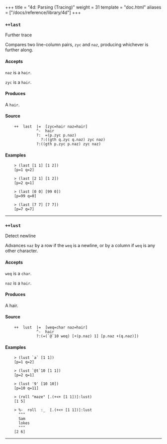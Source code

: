 +++
title = "4d: Parsing (Tracing)"
weight = 31
template = "doc.html"
aliases = ["/docs/reference/library/4d"]
+++
### `++last`

Further trace

Compares two line-column pairs, `zyc` and `naz`, producing
whichever is further along.

#### Accepts

`naz` is a `hair`.

`zyc` is a `hair`.

#### Produces

A `hair`.

#### Source

```hoon
    ++  last  |=  [zyc=hair naz=hair]
              ^-  hair
              ?:  =(p.zyc p.naz)
                ?:((gth q.zyc q.naz) zyc naz)
              ?:((gth p.zyc p.naz) zyc naz)
```

#### Examples

```
    > (last [1 1] [1 2])
    [p=1 q=2]

    > (last [2 1] [1 2])
    [p=2 q=1]

    > (last [0 0] [99 0])
    [p=99 q=0]

    > (last [7 7] [7 7])
    [p=7 q=7]
```

---
### `++lust`

Detect newline

Advances `naz` by a row if the `weq` is a newline, or by a column if `weq` is
any other character.

#### Accepts

`weq` is a `char`.

`naz` is a `hair`.

#### Produces

A hair.

#### Source

```hoon
    ++  lust  |=  [weq=char naz=hair]
              ^-  hair
              ?:(=(`@`10 weq) [+(p.naz) 1] [p.naz +(q.naz)])
```


#### Examples

```
    > (lust `a` [1 1])
    [p=1 q=2]

    > (lust `@t`10 [1 1])
    [p=2 q=1]

    > (lust '9' [10 10])
    [p=10 q=11]

    > (roll "maze" [.(+<+ [1 1])]:lust)
    [1 5]

    > %-  roll  :_  [.(+<+ [1 1])]:lust
      """
      Sam
      lokes
      """
    [2 6]
```

---
